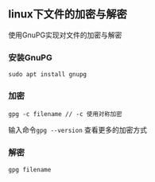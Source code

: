 ## linux下文件的加密与解密
使用GnuPG实现对文件的加密与解密
### 安装GnuPG
```shell
sudo apt install gnupg
```
### 加密
```shell
gpg -c filename // -c 使用对称加密
```
输入命令`gpg --version` 查看更多的加密方式

### 解密
```shell
gpg filename
```
